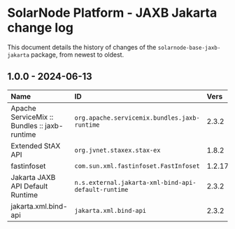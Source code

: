 # SolarNode Platform - JAXB Jakarta change log

This document details the history of changes of the `solarnode-base-jaxb-jakarta` package, from newest to
oldest.

## 1.0.0 - 2024-06-13

| Name                                         | ID                                                  | Vers   |
|:---------------------------------------------|:----------------------------------------------------|:-------|
| Apache ServiceMix :: Bundles :: jaxb-runtime | `org.apache.servicemix.bundles.jaxb-runtime`        | 2.3.2  |
| Extended StAX API                            | `org.jvnet.staxex.stax-ex`                          | 1.8.2  |
| fastinfoset                                  | `com.sun.xml.fastinfoset.FastInfoset`               | 1.2.17 |
| Jakarta JAXB API Default Runtime             | `n.s.external.jakarta-xml-bind-api-default-runtime` | 2.3.2  |
| jakarta.xml.bind-api                         | `jakarta.xml.bind-api`                              | 2.3.2  |
